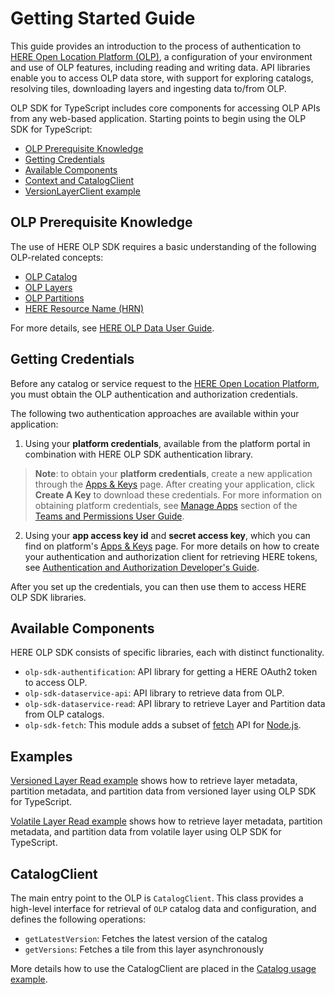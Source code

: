 # Getting Started Guide

This guide provides an introduction to the process of authentication to [HERE Open Location Platform (OLP)](https://platform.here.com), a configuration of your environment and use of OLP features, including reading and writing data. API libraries enable you to access OLP data store, with support for exploring catalogs, resolving tiles, downloading layers and ingesting data to/from OLP.

OLP SDK for TypeScript includes core components for accessing OLP APIs from any web-based application. Starting points to begin using the OLP SDK for TypeScript:

- [OLP Prerequisite Knowledge](#prerequisite)
- [Getting Credentials](#credentials)
- [Available Components](#components)
- [Context and CatalogClient](#context-catalog)
- [VersionLayerClient example](#examples)

## <a name="prerequisite"></a> OLP Prerequisite Knowledge

The use of HERE OLP SDK requires a basic understanding of the following OLP-related concepts:

- [OLP Catalog](https://developer.here.com/olp/documentation/data-user-guide/shared_content/topics/olp/concepts/catalogs.html)
- [OLP Layers](https://developer.here.com/olp/documentation/data-user-guide/shared_content/topics/olp/concepts/layers.html)
- [OLP Partitions](https://developer.here.com/olp/documentation/data-user-guide/shared_content/topics/olp/concepts/partitions.html)
- [HERE Resource Name (HRN)](https://developer.here.com/olp/documentation/data-user-guide/shared_content/topics/olp/concepts/hrn.html)

For more details, see [HERE OLP Data User Guide](https://developer.here.com/olp/documentation/data-user-guide/index.html).

## <a name="credentials"></a> Getting Credentials

Before any catalog or service request to the [HERE Open Location Platform](https://platform.here.com), you must obtain the OLP authentication and authorization credentials.

The following two authentication approaches are available within your application:

1. Using your **platform credentials**, available from the platform portal in combination with HERE OLP SDK authentication library.

> **Note**: to obtain your **platform credentials**, create a new application through the [Apps & Keys](https://platform.here.com/profile/apps-and-keys) page. After creating your application, click **Create A Key** to download these credentials. For more information on obtaining platform credentials, see [Manage Apps](https://developer.here.com/olp/documentation/access-control/user-guide/topics/manage-apps.html) section of the [Teams and Permissions User Guide](https://developer.here.com/olp/documentation/access-control/user-guide/index.html).

2. Using your **app access key id** and **secret access key**, which you can find on platform's [Apps & Keys](https://platform.here.com/profile/apps-and-keys) page. For more details on how to create your authentication and authorization client for retrieving HERE tokens, see [Authentication and Authorization Developer's Guide](https://developer.here.com/olp/documentation/access_control/topics/introduction.html).

After you set up the credentials, you can then use them to access HERE OLP SDK libraries.

## <a name="components"></a> Available Components

HERE OLP SDK consists of specific libraries, each with distinct functionality.

- `olp-sdk-authentification`: API library for getting a HERE OAuth2 token to access OLP.
- `olp-sdk-dataservice-api`: API library to retrieve data from OLP.
- `olp-sdk-dataservice-read`: API library to retrieve Layer and Partition data from OLP catalogs.
- `olp-sdk-fetch`: This module adds a subset of [fetch](https://fetch.spec.whatwg.org/) API for [Node.js](https://nodejs.org/).

## <a name="examples"></a> Examples

[Versioned Layer Read example](./examples/nodejs-read-versioned-layer.md) shows how to retrieve layer metadata, partition metadata, and partition data from versioned layer using OLP SDK for TypeScript.

[Volatile Layer Read example](./examples/nodejs-read-volatile-layer.md) shows how to retrieve layer metadata, partition metadata, and partition data from volatile layer using OLP SDK for TypeScript.

## <a name="CatalogClient"></a> CatalogClient

The main entry point to the OLP is `CatalogClient`. This class provides a high-level interface for retrieval of `OLP` catalog data and configuration, and defines the following operations:

- `getLatestVersion`: Fetches the latest version of the catalog
- `getVersions`: Fetches a tile from this layer asynchronously

More details how to use the CatalogClient are placed in the [Catalog usage example](./examples/nodejs-examples.md).